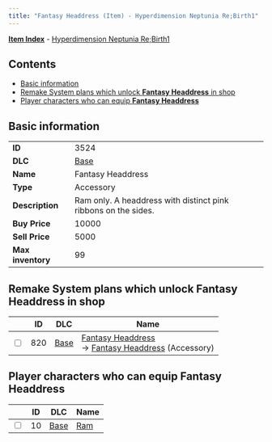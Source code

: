 ```yaml
---
title: "Fantasy Headdress (Item) - Hyperdimension Neptunia Re;Birth1"
---
```


[**Item Index**](/neptunia/rb1/item/index.html) - [Hyperdimension Neptunia Re;Birth1](/neptunia/rb1)

## Contents

- [Basic information](#basic-information)
- [Remake System plans which unlock **Fantasy Headdress** in shop](#remake-system-plans-which-unlock-fantasy-headdress-in-shop)
- [Player characters who can equip **Fantasy Headdress**](#player-characters-who-can-equip-fantasy-headdress)

## Basic information

|   |   |
| -- | -- |
| **ID** | 3524 |
| **DLC** | [Base](/neptunia/rb1/dlc/1-base.html) |
| **Name** | Fantasy Headdress |
| **Type** | Accessory |
| **Description** | Ram only. A headdress with distinct pink ribbons on the sides. |
| **Buy Price** | 10000 |
| **Sell Price** | 5000 |
| **Max inventory** | 99 |


## Remake System plans which unlock **Fantasy Headdress** in shop

|    | ID | DLC | Name |
| -- | -- | --- | ---- |
| <input type="checkbox" id="rb1-remake-1-820" class="trackbox" /> | 820 | [Base](/neptunia/rb1/dlc/1-base.html) | [Fantasy Headdress](/neptunia/rb1/remake/1-820-fantasy-headdress.html)<br /> → [Fantasy Headdress](/neptunia/rb1/item/1-3524-fantasy-headdress.html) (Accessory) |


## Player characters who can equip **Fantasy Headdress**

|    | ID | DLC | Name |
| -- | -- | --- | ---- |
| <input type="checkbox" id="rb1-player-1-10" class="trackbox" /> | 10 | [Base](/neptunia/rb1/dlc/1-base.html) | [Ram](/neptunia/rb1/player/1-10-ram.html) |
